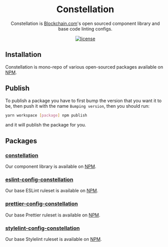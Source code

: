 <h1 align="center">Constellation</h1>

<div align="center">

Constellation is [Blockchain.com](https://blockchain.com)'s open sourced component library and base code linting configs.

[![license](https://img.shields.io/badge/license-MIT-blue.svg)](https://https://github.com/blockchain/constellation/blob/master/LICENSE)

</div>

## Installation

Constellation is mono-repo of various open-sourced packages available on [NPM](https://www.npmjs.com/~blockchain-official/constellation).

## Publish

To publish a package you have to first bump the version that you want it to be, then push it with the name `Bumping version`, then you should run:

```sh
yarn workspace [package] npm publish
```

and it will publish the package for you.

## Packages

### [constellation](./packages/constellation)

Our component library is available on [NPM](https://www.npmjs.com/package/constellation).

### [eslint-config-constellation](./packages/eslint-config-constellation)

Our base ESLint ruleset is available on [NPM](https://www.npmjs.com/package/eslint-config-constellation).

### [prettier-config-constellation](./packages/prettier-config-constellation)

Our base Prettier ruleset is available on [NPM](https://www.npmjs.com/package/prettier-config-constellation).

### [stylelint-config-constellation](./packages/stylelint-config-constellation)

Our base Stylelint ruleset is available on [NPM](https://www.npmjs.com/package/stylelint-config-constellation).
